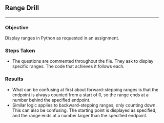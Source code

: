 ## Range Drill

___
### Objective
Display ranges in Python as requested in an assignment.

### Steps Taken
* The questions are commented throughout the file. They ask to display specific ranges. The code that achieves it follows each.

### Results
* What can be confusing at first about forward-stepping ranges is that the endpoint is always counted from a start of 0, so the range ends at a number behind the specified endpoint. 
* Similar logic applies to backward-stepping ranges, only counting down. This can also be confusing. The starting point is displayed as specified, and the range ends at a number larger than the specified endpoint.



